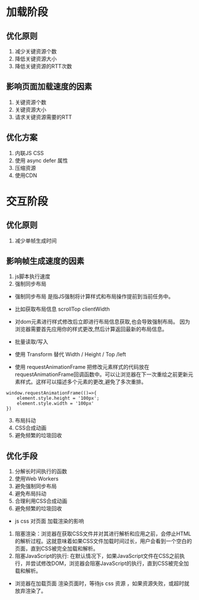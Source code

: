 # 加载阶段
## 优化原则
1. 减少关键资源个数
2. 降低关键资源大小
3. 降低关键资源的RTT次数
## 影响页面加载速度的因素
1. 关键资源个数
2. 关键资源大小
3. 请求关键资源需要的RTT
## 优化方案
1. 内联JS CSS
2. 使用 async defer 属性
3. 压缩资源
4. 使用CDN

# 交互阶段
## 优化原则
1. 减少单帧生成时间

## 影响帧生成速度的因素
1. js脚本执行速度
2. 强制同步布局
* 强制同步布局 是指JS强制将计算样式和布局操作提前到当前任务中。
* 比如获取布局信息 scrollTop clientWidth
* 对dom元素进行样式修改后立即进行布局信息获取,也会导致强制布局。 因为浏览器需要首先应用你的样式更改,然后计算返回最新的布局信息。

* 批量读取/写入
* 使用 Transform 替代 Width / Height / Top /left
* 使用 requestAnimationFrame  把修改元素样式的代码放在requestAnimationFrame回调函数中。可以让浏览器在下一次重绘之前更新元素样式。这样可以描述多个元素的更改,避免了多次重排。

```
window.requestAnimationFrame(()=>{
    element.style.height = '100px';
    element.style.width = '100px'
})

```
3. 布局抖动
4. CSS合成动画
5. 避免频繁的垃圾回收
## 优化手段
1. 分解长时间执行的函数
2. 使用Web Workers
3. 避免强制同步布局
4. 避免布局抖动
5. 合理利用CSS合成动画
6. 避免频繁的垃圾回收




* js css 对页面 加载渲染的影响
1. 阻塞渲染：浏览器在获取CSS文件并对其进行解析和应用之前，会停止HTML的解析过程。这就意味着如果CSS文件加载时间过长，用户会看到一个空白的页面，直到CSS被完全加载和解析。
2. 阻塞JavaScript的执行: 在默认情况下，如果JavaScript文件在CSS之前执行，并尝试修改DOM，浏览器会阻塞JavaScript的执行，直到CSS被完全加载和解析。

* 浏览器在加载页面 渲染页面时，等待js css 资源 ，如果资源失败，或超时就放弃渲染了。